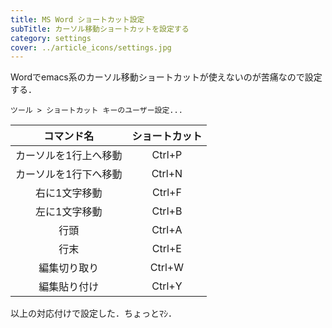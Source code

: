 ```yaml
---
title: MS Word ショートカット設定
subTitle: カーソル移動ショートカットを設定する
category: settings
cover: ../article_icons/settings.jpg
---
```


Wordでemacs系のカーソル移動ショートカットが使えないのが苦痛なので設定する．

`ツール > ショートカット キーのユーザー設定...`

|コマンド名|ショートカット|
|:---:|:---:|
|カーソルを1行上へ移動 | Ctrl+P|
|カーソルを1行下へ移動 | Ctrl+N|
|右に1文字移動 | Ctrl+F|
|左に1文字移動 | Ctrl+B|
|行頭 | Ctrl+A|
|行末 | Ctrl+E|
|編集切り取り | Ctrl+W|
|編集貼り付け | Ctrl+Y|


以上の対応付けで設定した．ちょっとﾏｼ．
